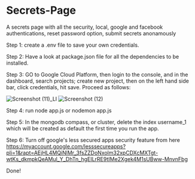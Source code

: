 # Secrets-Page
 A secrets page with all the security, local, google and facebook authentications, reset password option, submit secrets anonamously
 
 Step 1:
 create a .env file to save your own credentials.

 Step 2:
 Have a look at package.json file for all the dependencies to be installed.
 
 Step 3:
 GO to Google Cloud Platform, then login to the console, and in the dashboard, search projects; create new project, then on the left hand side bar, click credentials, hit save.
 Proceed as follows:
 
![Screenshot (11)_LI](https://user-images.githubusercontent.com/67737826/121153391-a5911b80-c863-11eb-9e19-b9647249c72d.jpg)
 ![Screenshot (12)](https://user-images.githubusercontent.com/67737826/121153382-a45fee80-c863-11eb-96f4-3e70b76b653d.png)


 Step 4:
 run node app.js or nodemon app.js
 
 Step 5:
 In the mongodb compass, or cluster, delete the index username_1 which will be created as default the first time you run the app.
 
 Step 6:
 Turn off google's less secured apps security feature  from here    https://myaccount.google.com/lesssecureapps?pli=1&rapt=AEjHL4MQiNlMr_3fsZZDoNxolm32xpCDXcMXTgt-wtKs_dkmpkQeAMul_Y_DhTn_hgEILrRE9tIMe2Xgek4M1sUBww-MnvnFbg

Done!
